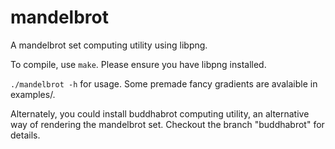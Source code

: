 # mandelbrot
A mandelbrot set computing utility using libpng.

To compile, use `make`. Please ensure you have libpng installed.

`./mandelbrot -h` for usage. Some premade fancy gradients are avalaible in examples/.

Alternately, you could install buddhabrot computing utility, an alternative way of rendering the mandelbrot set. Checkout the branch "buddhabrot" for details.
